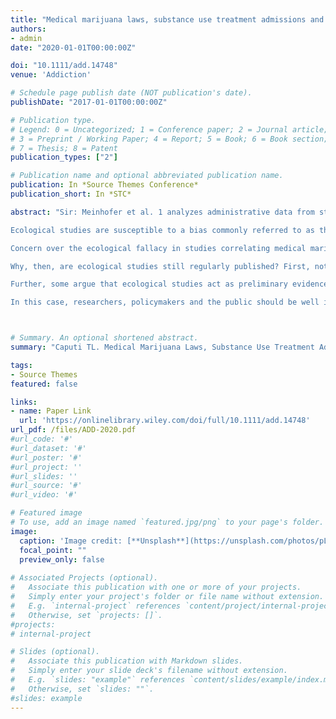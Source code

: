 ```yaml
---
title: "Medical marijuana laws, substance use treatment admissions and the ecological fallacy"
authors:
- admin
date: "2020-01-01T00:00:00Z"

doi: "10.1111/add.14748"
venue: 'Addiction'

# Schedule page publish date (NOT publication's date). 
publishDate: "2017-01-01T00:00:00Z"

# Publication type.
# Legend: 0 = Uncategorized; 1 = Conference paper; 2 = Journal article;
# 3 = Preprint / Working Paper; 4 = Report; 5 = Book; 6 = Book section;
# 7 = Thesis; 8 = Patent 
publication_types: ["2"]

# Publication name and optional abbreviated publication name. 
publication: In *Source Themes Conference*
publication_short: In *STC*

abstract: "Sir: Meinhofer et al. 1 analyzes administrative data from state medical marijuana laws and substance use treatment admissions in an ecological study design to show that medical marijuana laws are associated with state‐level increases in marijuana, alcohol and cocaine treatment admissions among pregnant women. While these findings are provocative, the utility of ecological analyses in assessing the effects of medical marijuana use is severely limited and this study's results could reflect bias, rather than an individual‐level effect.

Ecological studies are susceptible to a bias commonly referred to as the ‘ecological fallacy’—the (often implied) assumption that correlations occurring at the population‐level parallel correlations at the individual level 2. This assumption is sometimes true, but not always; indeed, correlations that exist when analysing population‐level data may not exist or may even be reversed when analysing individual‐level data. Researchers must use individual‐level data to reliably discern the individual‐level effect of medical marijuana use, an individual‐level exposure.

Concern over the ecological fallacy in studies correlating medical marijuana laws with population‐level have been expressed several times in the research literature 3-7, and this study invokes the same concern. As an ecological study using state‐level data, Meinhofer et al. 1 should not be used as evidence that an individual's medical marijuana use is correlated with an increased likelihood that the individual enters substance use treatment.

Why, then, are ecological studies still regularly published? First, not all ecological analyses are inappropriate. For example, when an exposure universally affects the population of interest (e.g. almost all cigarette smokers are affected by cigarette tax increases), an ecological study may reliably capture increases in individual risk. This is generally not the case for medical marijuana; only approximately 2.5% of adults in medical marijuana states actually use medical marijuana, and the rest are unlikely to experience significant health benefits or consequences from medical marijuana legalization 8. The present study's focus on marijuana treatment admissions may strengthen the reliability of its results, as marijuana users are probably disproportionately affected by marijuana‐related laws; however, the exposure is probably still far from universal.

Further, some argue that ecological studies act as preliminary evidence to provoke further individual‐level investigation. However, marijuana researchers should be cognizant that (a) lay people may not be equipped to discern preliminary evidence from conclusive results in peer‐reviewed studies and (b) advocates on both sides of the medical marijuana debate often disseminate study headlines that support their viewpoint (regardless of study rigour and usually omitting any limitations). Consequently, marijuana researchers should take care to clearly communicate the limitations of their work or, failing that, choose not to publish such preliminary results.

In this case, researchers, policymakers and the public should be well informed that the population‐level correlation observed between medical marijuana laws and substance use treatment admission may reflect bias and the ecological fallacy, rather than the effects of medical marijuana use."



# Summary. An optional shortened abstract.
summary: "Caputi TL. Medical Marijuana Laws, Substance Use Treatment Admissions and the Ecological Fallacy. Addiction. 2020 Jan;115(1):188-189."

tags:
- Source Themes
featured: false

links:
- name: Paper Link
  url: 'https://onlinelibrary.wiley.com/doi/full/10.1111/add.14748'
url_pdf: /files/ADD-2020.pdf
#url_code: '#'
#url_dataset: '#'
#url_poster: '#'
#url_project: ''
#url_slides: ''
#url_source: '#'
#url_video: '#'

# Featured image
# To use, add an image named `featured.jpg/png` to your page's folder. 
image:
  caption: 'Image credit: [**Unsplash**](https://unsplash.com/photos/pLCdAaMFLTE)'
  focal_point: ""
  preview_only: false
 
# Associated Projects (optional).
#   Associate this publication with one or more of your projects.
#   Simply enter your project's folder or file name without extension.
#   E.g. `internal-project` references `content/project/internal-project/index.md`.
#   Otherwise, set `projects: []`.
#projects:
# internal-project

# Slides (optional).
#   Associate this publication with Markdown slides.
#   Simply enter your slide deck's filename without extension.
#   E.g. `slides: "example"` references `content/slides/example/index.md`.
#   Otherwise, set `slides: ""`.
#slides: example
---
```

